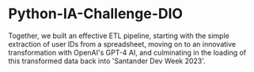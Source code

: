 # Python-IA-Challenge-DIO

Together, we built an effective ETL pipeline, starting with the simple extraction of user IDs from a spreadsheet, moving on to an innovative transformation with OpenAI's GPT-4 AI, and culminating in the loading of this transformed data back into 'Santander Dev Week 2023'.
